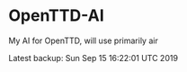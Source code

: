# OpenTTD-AI
My AI for OpenTTD, will use primarily air

Latest backup: Sun Sep 15 16:22:01 UTC 2019

